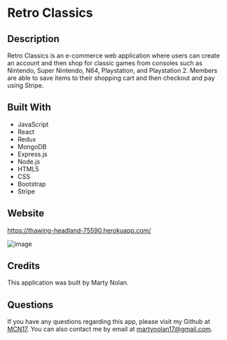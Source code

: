 # Retro Classics

## Description
Retro Classics is an e-commerce web application where users can create an account and then shop for classic games from consoles such as Nintendo, Super Nintendo, N64, Playstation, and Playstation 2. Members are able to save items to their
shopping cart and then checkout and pay using Stripe.

## Built With
* JavaScript
* React
* Redux
* MongoDB
* Express.js
* Node.js
* HTML5
* CSS
* Bootstrap
* Stripe

## Website
https://thawing-headland-75590.herokuapp.com/

![image](https://github.com/MCN17/retro-classics/assets/104735194/5ac8c76d-b154-487b-98ae-558f62ff55b3)

## Credits
This application was built by Marty Nolan.

## Questions
If you have any questions regarding this app, please visit my Github at [MCN17](https://github.com/MCN17). You can also contact me by email at martynolan17@gmail.com.
